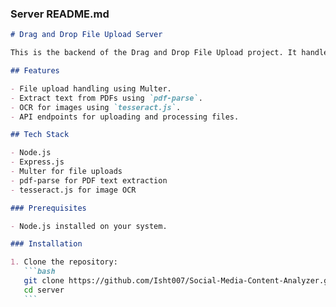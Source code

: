 ### **Server README.md**

````markdown
# Drag and Drop File Upload Server

This is the backend of the Drag and Drop File Upload project. It handles file uploads, extracts text from uploaded files (PDF or images), and returns the extracted content to the frontend.

## Features

- File upload handling using Multer.
- Extract text from PDFs using `pdf-parse`.
- OCR for images using `tesseract.js`.
- API endpoints for uploading and processing files.

## Tech Stack

- Node.js
- Express.js
- Multer for file uploads
- pdf-parse for PDF text extraction
- tesseract.js for image OCR

### Prerequisites

- Node.js installed on your system.

### Installation

1. Clone the repository:
   ```bash
   git clone https://github.com/Isht007/Social-Media-Content-Analyzer.git
   cd server
   ```
````
